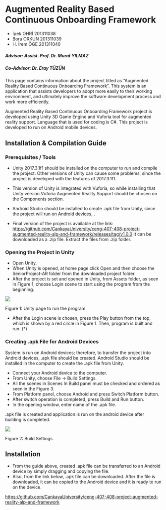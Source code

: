 # Augmented Reality Based Continuous Onboarding Framework

* İpek OHRİ 201311038
* Bora ORKUN 201311039
* H. İrem ÖGE 201311040

##### Advisor: Assist. Prof. Dr. Murat YILMAZ
##### Co-Advisor: Dr. Eray TÜZÜN

This page contains information about the project titled as “Augmented Reality Based Continuous Onboarding Framework”. This system is an application that assists developers to adopt more easily to their working environment, and ultimately improve the software development process and work more efficiently.

Augmented Reality Based Continuous Onboarding Framework project is developed using Unity 3D Game Engine and Vuforia tool for augmented reality support. Language that is used for coding is C#. This project is developed to run on Android mobile devices.

## Installation & Compilation Guide

### Prerequisites / Tools
	
* Unity 2017.3.1f1 should be installed on the computer to run and compile the project. Other versions of Unity can cause some problems, since the project is developed with the features of 2017.3.1f1. 
* This version of Unity is integrated with Vuforia, so while installing that Unity version Vuforia Augmented Reality Support should be chosen on the Components section.
* Android Studio should be installed to create .apk file from Unity, since the project will run on Android devices, .


* Final version of the project is available at the link: https://github.com/CankayaUniversity/ceng-407-408-project-augmented-reality-alp-and-framework/releases/tag/v1.0.0 It can be downloaded as a .zip file. Extract the files from .zip folder.


### Opening the Project in Unity
* Open Unity.
* When Unity is opened, at home page click Open and then choose the SeniorProject-AR folder from the downloaded project folder.
* After the project is set and opened in Unity, from Assets folder, as seen in Figure 1, choose Login scene to start using the program from the beginning.

![](http://i66.tinypic.com/5lv1qd.png)

Figure 1: Unity page to run the program

* After the Login scene is chosen, press the Play button from the top, which is shown by a red circle in Figure 1. Then, program is built and run. (*)

### Creating .apk File for Android Devices
	
System is run on Android devices; therefore, to transfer the project into Android devices, .apk file should be created. Android Studio should be installed in the computer to create the .apk file from Unity. 


* Connect your Android device to the computer.
* From Unity, choose File -> Build Settings.
* All the scenes in Scenes In Build panel must be checked and ordered as seen in the Figure 3.
* From Platform panel, choose Android and press Switch Platform button. 
* After switch operation is completed, press Build and Run button. 
* In the opening window, enter name of the .apk file.

.apk file is created and application is run on the android device after building is completed.

![](http://i65.tinypic.com/295wvo4.png)

Figure 2: Build Settings


## Installation

* From the guide above, created .apk file can be transferred to an Android device by simply dragging and copying the file. 
* Also, from the link below, .apk file can be downloaded. After the file is downloaded, it can be copied to the Android device and it is ready to run on the device.

https://github.com/CankayaUniversity/ceng-407-408-project-augmented-reality-alp-and-framework
